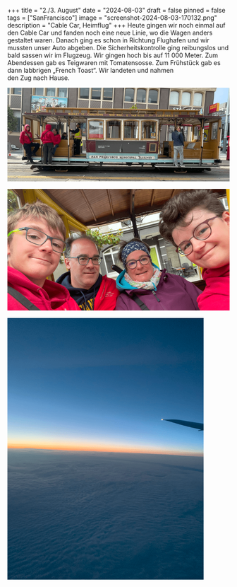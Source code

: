 +++
title = "2./3. August"
date = "2024-08-03"
draft = false
pinned = false
tags = ["SanFrancisco"]
image = "screenshot-2024-08-03-170132.png"
description = "Cable Car, Heimflug"
+++
Heute gingen wir noch einmal auf den Cable Car und fanden noch eine neue Linie, wo die Wagen anders gestaltet waren. Danach ging es schon in Richtung Flughafen und wir mussten unser Auto abgeben. Die Sicherheitskontrolle ging reibungslos und bald sassen wir im Flugzeug. Wir gingen hoch bis auf 11 000 Meter. Zum Abendessen gab es Teigwaren mit Tomatensosse. Zum Frühstück gab es dann labbrigen „French Toast“. Wir landeten und nahmen den Zug nach Hause.

![](screenshot-2024-08-03-170035.png)

![](screenshot-2024-08-03-170302.png)

![](screenshot-2024-08-03-170112.png)